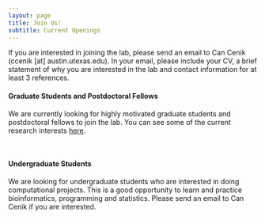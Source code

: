 ```yaml
---
layout: page
title: Join Us!
subtitle: Current Openings
---
```


If you are interested in joining the lab, please send an email to Can Cenik (ccenik [at] austin.utexas.edu). In your email, please include your CV, a brief statement of why you are interested in the lab and contact information for at least 3 references.  

#### Graduate Students and Postdoctoral Fellows

We are currently looking for highly motivated graduate students and postdoctoral fellows to join the lab. You can see some of the current research interests [here](/research).

 &nbsp;

#### Undergraduate Students
We are looking for undergraduate students who are interested in doing computational projects. This is a good opportunity to learn and practice bioinformatics, programming and statistics. Please send an email to Can Cenik if you are interested.
